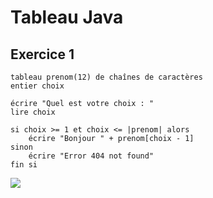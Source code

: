 # Tableau Java

## Exercice 1

    tableau prenom(12) de chaînes de caractères
    entier choix

    écrire "Quel est votre choix : "
    lire choix

    si choix >= 1 et choix <= |prenom| alors
        écrire "Bonjour " + prenom[choix - 1]
    sinon
        écrire "Error 404 not found"
    fin si

[![](https://mermaid.ink/img/pako:eNptkcFS2zAQhl9Fs5eUGSexbMdgD3AA2pkeeujQE1EOwlongljKbCQITfJAPAcvVsWClM50T9K_u9_-s7uFxiqEGtqlfW4Wkhz7dSMMC4FGaTP_0mpzIkyU7nGujTmo6u313ruTKA-HQ_ZM2uF3s_JuOn57bUgTssFPj0uGa8eerAv_ZmH1htWD8exvH6FU10FvcDpe6o-izxW6jfmtgAi4vGCcoXvHnV-w3YrQ2G4nYB_bDvHRFhhPJPXR4zdNa2dkF-YJODq9subBemIJi6xphA8Znw0EjGe9k7iR_45opd8cR3wlsvRpDf2fFWnBjHWstd6owT9ISKBD6qRW4RLbwwABboEdCqjDU0l6FCDMPtRJ7-zti2mgduQxAb9S0uGNlnOSHdStXK6Diko7Sz_iafsLJ7CSBuotbKDmZT7iE57zLDsLria8TOAF6rIc5bziBS_KkqdVWuwT-G1toKajMkurjBd5Vp3yalLkPe6uTx587P8AABW4qw?type=png)](https://mermaid.live/edit#pako:eNptkcFS2zAQhl9Fs5eUGSexbMdgD3AA2pkeeujQE1EOwlongljKbCQITfJAPAcvVsWClM50T9K_u9_-s7uFxiqEGtqlfW4Wkhz7dSMMC4FGaTP_0mpzIkyU7nGujTmo6u313ruTKA-HQ_ZM2uF3s_JuOn57bUgTssFPj0uGa8eerAv_ZmH1htWD8exvH6FU10FvcDpe6o-izxW6jfmtgAi4vGCcoXvHnV-w3YrQ2G4nYB_bDvHRFhhPJPXR4zdNa2dkF-YJODq9subBemIJi6xphA8Znw0EjGe9k7iR_45opd8cR3wlsvRpDf2fFWnBjHWstd6owT9ISKBD6qRW4RLbwwABboEdCqjDU0l6FCDMPtRJ7-zti2mgduQxAb9S0uGNlnOSHdStXK6Diko7Sz_iafsLJ7CSBuotbKDmZT7iE57zLDsLria8TOAF6rIc5bziBS_KkqdVWuwT-G1toKajMkurjBd5Vp3yalLkPe6uTx587P8AABW4qw)